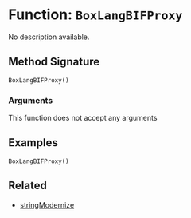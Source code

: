 [comment]: # (Note: This documentation is generated dynamically in the build process.  To modify the contents, change the javadoc on the _invoke method of the BIF class)

# Function: `BoxLangBIFProxy`

No description available.

## Method Signature
```
BoxLangBIFProxy()
```
### Arguments
This function does not accept any arguments

## Examples

```
BoxLangBIFProxy()
```

## Related
  * [stringModernize](stringModernize.md)
